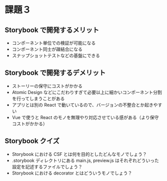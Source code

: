# 課題３

## Storybook で開発するメリット
* コンポーネント単位での検証が可能になる
* コンポーネント同士が疎結合になる
* スナップショットテストなどの基盤にできる

## Storybook で開発するデメリット
* ストーリーの保守にコストがかかる
* Atomic Design などにこだわりすぎて必要以上に細かいコンポーネント分割を行ってしまうことがある
* アプリとは別の React で動いているので、バージョンの不整合とか起きやすい
* Vue で使うと React のモノを無理やり対応させている感がある（より保守コストがかかる）

## Storybook クイズ
* Storybook における CSF とは何を目的としたどんなモノでしょう？
* .storybook ディレクトリにある main.js, preview.js はそれぞれどういった設定を記述するファイルでしょう？
* Storybook における decorator とはどういうモノでしょう？